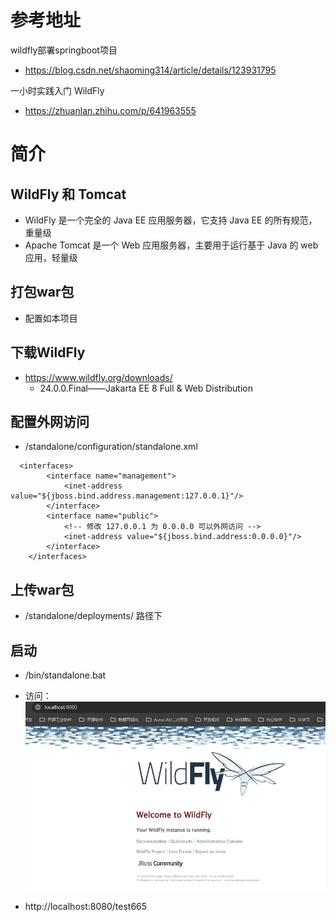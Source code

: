 # 参考地址
wildfly部署springboot项目
- https://blog.csdn.net/shaoming314/article/details/123931795

一小时实践入门 WildFly
- https://zhuanlan.zhihu.com/p/641963555

# 简介
## WildFly 和 Tomcat
- WildFly 是一个完全的 Java EE 应用服务器，它支持 Java EE 的所有规范，重量级
- Apache Tomcat 是一个 Web 应用服务器，主要用于运行基于 Java 的 web 应用，轻量级

## 打包war包
- 配置如本项目

## 下载WildFly
- https://www.wildfly.org/downloads/
    - 24.0.0.Final——Jakarta EE 8 Full & Web Distribution
    
## 配置外网访问
- /standalone/configuration/standalone.xml
```
  <interfaces>
        <interface name="management">
            <inet-address value="${jboss.bind.address.management:127.0.0.1}"/>
        </interface>
        <interface name="public">
            <!-- 修改 127.0.0.1 为 0.0.0.0 可以外网访问 -->
            <inet-address value="${jboss.bind.address:0.0.0.0}"/>
        </interface>
    </interfaces>
```

## 上传war包
- /standalone/deployments/ 路径下

## 启动
- /bin/standalone.bat
- 访问：
![](img/1.wildfly.jpg)
  
- http://localhost:8080/test665

